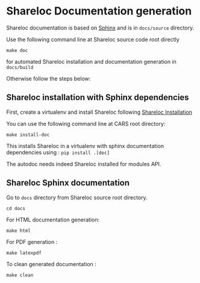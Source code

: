 Shareloc Documentation generation
=============================

Shareloc documentation is based on [Sphinx](https://www.sphinx-doc.org/) and is in `docs/source` directory.

Use the following command line at Shareloc source code root directly

```
make doc
```

for automated Shareloc installation and documentation generation in `docs/build`

Otherwise follow the steps below:


Shareloc installation with Sphinx dependencies
------------------------------------------

First, create a virtualenv and install Shareloc following [Shareloc Installation](./docs/source/install.rst)

You can use the following command line at CARS root directory:

```
make install-doc
```

This installs Shareloc in a virtualenv with sphinx documentation dependencies using : `pip install .[doc]`  

The autodoc needs indeed Shareloc installed for modules API.


Shareloc Sphinx documentation
-------------------------

Go to `docs` directory from Shareloc source root directory.

```
cd docs
```

For HTML documentation generation:
```
make html
```

For PDF generation :
```
make latexpdf
```

To clean generated documentation :
```
make clean
```
